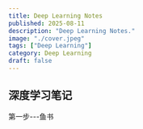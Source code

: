 ```yaml
---
title: Deep Learning Notes
published: 2025-08-11
description: "Deep Learning Notes."
image: "./cover.jpeg"
tags: ["Deep Learning"]
category: Deep Learning
draft: false
---
```


## 深度学习笔记

第一步---鱼书
